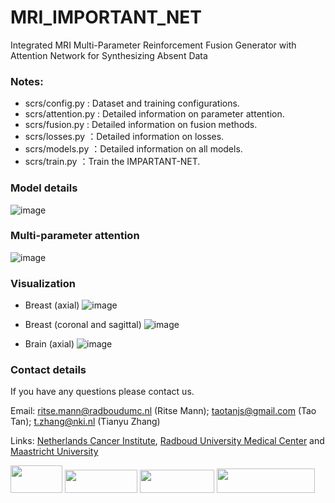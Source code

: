 # MRI_IMPORTANT_NET
Integrated MRI Multi-Parameter Reinforcement Fusion Generator with Attention Network for Synthesizing Absent Data

### Notes: 

* scrs/config.py : Dataset and training configurations.
* scrs/attention.py : Detailed information on parameter attention.
* scrs/fusion.py : Detailed information on fusion methods.
* scrs/losses.py ：Detailed information on losses.
* scrs/models.py ：Detailed information on all models.
* scrs/train.py ：Train the IMPARTANT-NET.

### Model details
![image](https://github.com/Netherlands-Cancer-Institute/MRI_IMPORTANT_NET/blob/main/figs/IMPORTANT-Net.png)

### Multi-parameter attention
![image](https://github.com/Netherlands-Cancer-Institute/MRI_IMPORTANT_NET/blob/main/figs/Multi-parameter_attention.png)

### Visualization
* Breast (axial)
![image](https://github.com/Netherlands-Cancer-Institute/MRI_IMPORTANT_NET/blob/main/figs/vis_axial.png)

* Breast (coronal and sagittal)
![image](https://github.com/Netherlands-Cancer-Institute/MRI_IMPORTANT_NET/blob/main/figs/vis_coronal_sagittal.png)

* Brain (axial)
![image](https://github.com/Netherlands-Cancer-Institute/MRI_IMPORTANT_NET/blob/main/figs/vis_axial_brain.png)

### Contact details
If you have any questions please contact us. 

Email: ritse.mann@radboudumc.nl (Ritse Mann); taotanjs@gmail.com (Tao Tan); t.zhang@nki.nl (Tianyu Zhang)

Links: [Netherlands Cancer Institute](https://www.nki.nl/), [Radboud University Medical Center](https://www.radboudumc.nl/en/patient-care) and [Maastricht University](https://www.maastrichtuniversity.nl/nl)

<img src="https://github.com/Netherlands-Cancer-Institute/Multimodal_attention_DeepLearning/blob/main/Figures/NKI.png" width="83.49" height="43.56"/> <img src="https://github.com/Netherlands-Cancer-Institute/Multimodal_attention_DeepLearning/blob/main/Figures/RadboudUMC.png" width="115.5" height="37.29"/> <img src="https://github.com/Netherlands-Cancer-Institute/RadioLOGIC_NLP/blob/main/Figure/Maastricht.png" width="118.8" height="37.422"/>  <img src="https://github.com/Netherlands-Cancer-Institute/Multimodal_attention_DeepLearning/blob/main/Figures/MacaoPolytechnicUniversity.png" width="157.5" height="39.2"/> 
